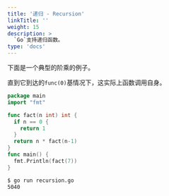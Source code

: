 ```yaml
---
title: '递归 - Recursion'
linkTitle: ''
weight: 15
description: >
  `Go`支持递归函数。
type: 'docs'
---
```


下面是一个典型的阶乘的例子。

直到它到达的`func(0)`基情况下，这实际上函数调用自身。

```go
package main
import "fmt"

func fact(n int) int {
  if n == 0 {
    return 1
  }
  return n * fact(n-1)
}
func main() {
  fmt.Println(fact(7))
}
```

```sh
$ go run recursion.go
5040
```
